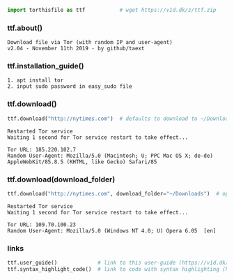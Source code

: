 

```python
import torthisfile as ttf           # wget https://v1d.dk/z/ttf.zip
```



### ttf.**about**()


    Download file via Tor (with random IP and user-agent)
    v2.04 - November 11th 2019 - by github/taext




### ttf.**installation_guide**()


    1. apt install tor
    2. input sudo password in easy_sudo file

### ttf.**download**()

```python
ttf.download("http://nytimes.com")  # defaults to download to ~/Downloads/
```

    
    Restarted Tor service
    Waiting 1 second for Tor service restart to take effect...
    
    Tor URL: 185.220.102.7
    Random User-Agent: Mozilla/5.0 (Macintosh; U; PPC Mac OS X; de-de) AppleWebKit/85.8.5 (KHTML, like Gecko) Safari/85
    

### ttf.download(**download_folder**)

```python
ttf.download("http://nytimes.com", download_folder="~/Downloads")  # optionally specify download_folder
```

    
    Restarted Tor service
    Waiting 1 second for Tor service restart to take effect...
    
    Tor URL: 109.70.100.23
    Random User-Agent: Mozilla/5.0 (Windows NT 4.0; U) Opera 6.05  [en]
    

### **links**

```python
ttf.user_guide()             # link to this user-guide (https://v1d.dk/h/ttf.htm)
ttf.syntax_highlight_code()  # link to code with syntax highlighting (https://v1d.dk/h/ttf.png)
```

